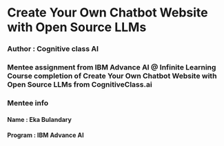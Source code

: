 # Create Your Own Chatbot Website with Open Source LLMs
### Author : Cognitive class AI
### Mentee assignment from IBM Advance AI @ Infinite Learning Course completion of Create Your Own Chatbot Website with Open Source LLMs from CognitiveClass.ai
### Mentee info
#### Name : Eka Bulandary
#### Program : IBM Advance AI
